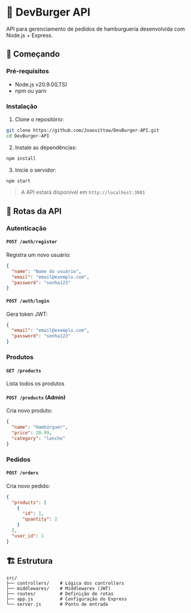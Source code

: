 # 🍔 DevBurger API

API para gerenciamento de pedidos de hamburgueria desenvolvida com Node.js + Express.

## 🚀 Começando

### Pré-requisitos
- Node.js v20.9.0(LTS)
- npm ou yarn

### Instalação
1. Clone o repositório:
```bash
git clone https://github.com/Joaovittow/DevBurger-API.git
cd DevBurger-API
```

2. Instale as dependências:
```bash
npm install
```

3. Inicie o servidor:
```bash
npm start
```

> A API estará disponível em `http://localhost:3001`

## 🔌 Rotas da API

### Autenticação
#### `POST /auth/register`
Registra um novo usuário:
```json
{
  "name": "Nome do usuário",
  "email": "email@exemplo.com",
  "password": "senha123"
}
```

#### `POST /auth/login`
Gera token JWT:
```json
{
  "email": "email@exemplo.com",
  "password": "senha123"
}
```

### Produtos
#### `GET /products`
Lista todos os produtos

#### `POST /products` (Admin)
Cria novo produto:
```json
{
  "name": "Hambúrguer",
  "price": 20.99,
  "category": "lanche"
}
```

### Pedidos
#### `POST /orders`
Cria novo pedido:
```json
{
  "products": [
    {
      "id": 1,
      "quantity": 2
    }
  ],
  "user_id": 1
}
```

## 🏗️ Estrutura
```
src/
├── controllers/    # Lógica dos controllers
├── middlewares/    # Middlewares (JWT)
├── routes/         # Definição de rotas
├── app.js          # Configuração do Express
└── server.js       # Ponto de entrada
```



